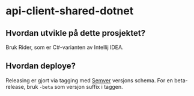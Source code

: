 # api-client-shared-dotnet

## Hvordan utvikle på dette prosjektet?
Bruk Rider, som er C#-varianten av Intellij IDEA.

## Hvordan deploye?
Releasing er gjort via tagging med [Semver](http://semver.org) versjons schema. For en beta-release, bruk `-beta` som versjon suffix i taggen.
